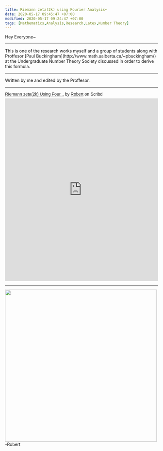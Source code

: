 ```yaml
---
title: Riemann zeta(2k) using Fourier Analysis~
date: 2020-05-17 09:45:47 +07:00
modified: 2020-05-17 09:24:47 +07:00
tags: [Mathematics,Analysis,Research,Latex,Number Theory]
---
```

Hey Everyone~  
<hr>
This is one of the research works myself and a group of students along with Proffesor [Paul Buckingham](http://www.math.ualberta.ca/~pbuckingham/) at the Undergraduate Number Theory Society discussed in order to derive this formula.
<hr>
Written by me and edited by the Proffesor. 
<hr>
<p  style="   margin: 12px auto 6px auto;   font-family: Helvetica,Arial,Sans-serif;   font-style: normal;   font-variant: normal;   font-weight: normal;   font-size: 14px;   line-height: normal;   font-size-adjust: none;   font-stretch: normal;   -x-system-font: none;   display: block;"   ><a title="View Riemann zeta(2k) Using Fourier Analysis on Scribd" href="https://www.scribd.com/document/462045997/Riemann-zeta-2k-Using-Fourier-Analysis#from_embed"  style="text-decoration: underline;">Riemann zeta(2k) Using Four...</a> by <a title="View Robert's profile on Scribd" href="https://www.scribd.com/user/302728348/Robert#from_embed"  style="text-decoration: underline;">Robert</a> on Scribd</p><iframe class="scribd_iframe_embed" title="Riemann zeta(2k) Using Fourier Analysis" src="https://www.scribd.com/embeds/462045997/content?start_page=1&view_mode=scroll&access_key=key-toQIX75tP5XFnmri87qE" data-auto-height="true" data-aspect-ratio="0.7080062794348508" scrolling="no" width="100%" height="600" frameborder="0"></iframe>

<hr>
<img src = " https://i.pinimg.com/originals/44/45/bb/4445bb83437c0e30ddbd765f9def568b.jpg" width = "500" height = "500">  
-Robert
